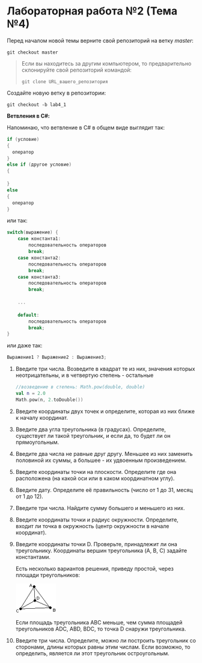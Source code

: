 # Лабораторная работа №2 (Тема №4)

Перед началом новой темы верните свой репозиторий на ветку *master*:

```
git checkout master
```

>Если вы находитесь за другим компьютером, то предварительно склонируйте свой репозиторий командой:
>```
>git clone URL_вашего_репозитория
>```

Создайте новую ветку в репозитории:

```
git checkout -b lab4_1
```

**Ветвления в C#:**

Напоминаю, что ветвление в C# в общем виде выглядит так:

```cs
if (условие)
{
  оператор
}
else if (другое условие)
{

} 
else
{
  оператор
}
```
или так:

```cs
switch(выражение) {
    case константа1:
        последовательность операторов
        break;
    case константа2:
        последовательность операторов
        break;
    case константаЗ:
        последовательность операторов
        break;

    ...

    default:
        последовательность операторов
        break;
}
```

или даже так:

```cs
Выражение1 ? Выражение2 : ВыражениеЗ;
```


1. Введите три числа. Возведите в квадрат те из них, значения которых неотрицательны, и в четвертую степень - остальные

    ```kt
    //возведение в степень: Math.pow(double, double)
    val n = 2.0
    Math.pow(n, 2.toDouble())
    ```

2. Введите координаты двух точек и определите, которая из них ближе к началу координат.

3. Введите два угла треугольника (в градусах). Определите, существует ли такой треугольник, и если да, то будет ли он прямоугольным.

4. Введите два числа не равные друг другу. Меньшее из них заменить половиной их суммы, а большее - их удвоенным произведением.

5. Введите координаты точки на плоскости. Определите где она расположена (на какой оси или в каком координатном углу).

6. Введите дату. Определите её правильность (число от 1 до 31, месяц от 1 до 12).

7. Введите три числа. Найдите сумму большего и меньшего из них.

8. Введите координаты точки и радиус окружности. Определите, входит ли точка в окружность (центр окружности в начале координат).

9. Введите координаты точки D. Проверьте, принадлежит ли она треугольнику. Координаты вершин треугольника (A, B, C) задайте константами.

    Есть несколько вариантов решения, приведу простой, через площади треугольников:

    ![](/img/lab2_01.bmp)

    Если площадь треугольника ABC меньше, чем сумма площадей треугольников ADC, ABD, BDC, то точка D снаружи треугольника.

10. Введите три числа. Определите, можно ли построить треугольник со сторонами, длины которых равны этим числам. Если возможно, то определить, является ли этот треугольник остроугольным.